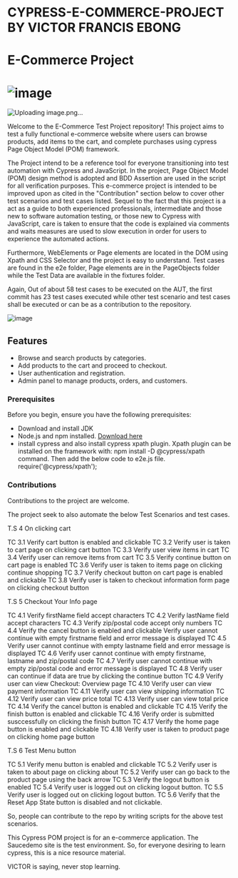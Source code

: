 # CYPRESS-E-COMMERCE-PROJECT BY VICTOR FRANCIS EBONG
# E-Commerce Project

# ![image](https://github.com/VEBONG/CYPRESS-E-COMMERCE-PROJECT/assets/128030714/d0dbf7f8-6196-4491-bc2d-3bff2bc91481)

![Uploading image.png…]()

Welcome to the E-Commerce Test Project repository! This project aims to test a fully functional e-commerce website where users can browse products, add items to the cart, and complete purchases using cypress Page Object Model (POM) framework.

The Project intend to be a reference tool for everyone transitioning into test automation with Cypress and JavaScript. In the project, Page Object Model (POM) design method is adopted and BDD Assertion are used in the script for all verification purposes.
This e-commerce project is intended to be improved upon as cited in the "Contribution" section below to cover other test scenarios and test cases listed.
Sequel to the fact that this project is a act as a guide to both experienced professionals, intermediate and those new to software automation testing, or those new to Cypress with JavaScript, care is taken to ensure that the code is explained via comments and waits measures are used to slow execution in order for users to experience the automated actions.

Furthermore, WebElements or Page elements are located in the DOM using Xpath and CSS Selector and the project is easy to understand.
Test cases are found in the e2e folder, Page elements are in the PageObjects folder while the Test Data are available in the fixtures folder.


Again, Out of about 58 test cases to be executed on the AUT, the first commit has 23 test cases executed while other test scenario and test cases shall be executed or can be as a contribution to the repository. 

![image](https://github.com/VEBONG/CYPRESS-E-COMMERCE-PROJECT/assets/128030714/5dce019c-643f-4714-8289-5814118fcc7c)


## Features

- Browse and search products by categories.
- Add products to the cart and proceed to checkout.
- User authentication and registration.
- Admin panel to manage products, orders, and customers.

### Prerequisites

Before you begin, ensure you have the following prerequisites:
- Download and install JDK
- Node.js and npm installed. [Download here](https://nodejs.org/)
- install cypress and also install cypress xpath plugin.
   Xpath plugin can be installed on the framework with: npm install -D @cypress/xpath command. Then add the below code to e2e.js file.
require('@cypress/xpath');


### Contributions

Contributions to the project are welcome.

The project seek to also automate the below Test Scenarios and test cases.

T.S 4 On clicking cart

TC 3.1 Verify cart button is enabled and clickable
TC 3.2 Verify user is taken to cart page on clicking cart button
TC 3.3 Verify user view items in cart
TC 3.4 Verify user can remove items from cart
TC 3.5 Verify continue button on cart page is enabled
TC 3.6 Verify user is taken to items page on clicking continue shopping
TC 3.7 Verify checkout button on cart page is enabled and clickable
TC 3.8 Verify user is taken to checkout information form page on clicking checkout button

T.S 5 Checkout Your Info page

TC 4.1 Verify firstName field accept characters
TC 4.2 Verify lastName field accept characters
TC 4.3 Verify zip/postal code accept only numbers
TC 4.4 Verify the cancel button is enabled and clickable Verify user cannot continue with empty firstname field and error message is displayed
TC 4.5 Verify user cannot continue with empty lastname field and error message is displayed
TC 4.6 Verify user cannot continue with empty firstname, lastname and zip/postal code
TC 4.7 Verify user cannot continue with empty zip/postal code and error message is displayed
TC 4.8 Verify user can continue if data are true by clicking the continue button
TC 4.9 Verify user can view Checkout: Overview page
TC 4.10 Verify user can view payment information
TC 4.11 Verify user can view shipping information
TC 4.12 Verify user can view price total
TC 4.13 Verify user can view total price
TC 4.14 Verify the cancel button is enabled and clickable
TC 4.15 Verify the finish button is enabled and clickable
TC 4.16 Verify order is submitted susccessfully on clicking the finish button
TC 4.17 Verify the home page button is enabled and clickable
TC 4.18 Verify user is taken to product page on clicking home page button

T.S 6 Test Menu button

TC 5.1 Verify menu button is enabled and clickable
TC 5.2 Verify user is taken to about page on clicking about
TC 5.2 Verify user can go back to the product page using the back arrow
TC 5.3 Verify the logout button is enabled
TC 5.4 Verify user is logged out on clicking logout button.
TC 5.5 Verify user is logged out on clicking logout button.
TC 5.6 Verify that the Reset App State button is disabled and not clickable.

So, people can contribute to the repo by writing scripts for the above test scenarios.

This Cypress POM project is for an e-commerce application. The Saucedemo site is the test environment. So, for everyone desiring to learn cypress, this is a nice resource material.

VICTOR is saying, never stop learning.
